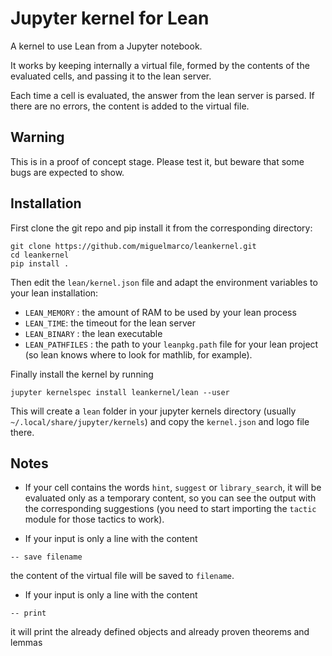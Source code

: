 # Jupyter kernel for Lean


A kernel to use Lean from a Jupyter notebook.

It works by keeping internally a virtual file, formed by the contents of the
evaluated cells, and passing it to the lean server.

Each time a cell is evaluated, the answer from the lean server is parsed. If
there are no errors, the content is added to the virtual file.

## Warning

This is in a proof of concept stage. Please test it, but beware that
some bugs are expected to show.

## Installation

First clone the git repo and pip install it from the corresponding directory:

```
git clone https://github.com/miguelmarco/leankernel.git
cd leankernel
pip install .
```

Then edit the `lean/kernel.json` file and adapt the environment variables to your
lean installation:

- `LEAN_MEMORY` : the amount of RAM to be used by your lean process
- `LEAN_TIME`: the timeout for the lean server
- `LEAN_BINARY` : the lean executable
- `LEAN_PATHFILES` : the path to your `leanpkg.path` file for your lean project (so lean knows where to look for mathlib, for example).

Finally install the kernel by running

```
jupyter kernelspec install leankernel/lean --user
```

This will create a `lean` folder in your jupyter kernels directory (usually `~/.local/share/jupyter/kernels`) and copy the `kernel.json` and logo file there.


## Notes

- If your cell contains the words `hint`, `suggest` or `library_search`, it will
be evaluated only as a temporary content, so you can see the output with the
corresponding suggestions (you need to start importing the `tactic` module for
those tactics to work).

- If your input is only a line with the content
```
-- save filename
```
 the content of the virtual file will be saved to `filename`.

 - If your input is only a line with the content
 ```
-- print
 ```
 it will print the already defined objects and already proven theorems and lemmas

